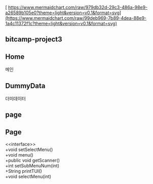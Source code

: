 
[
https://www.mermaidchart.com/raw/979db32d-29c3-486a-98e9-a26589b105e0?theme=light&version=v0.1&format=svg](https://www.mermaidchart.com/raw/99deb969-7b89-4dea-88e9-1a4c11372f1c?theme=light&version=v0.1&format=svg)


##  bitcamp-project3

## Home

메인

## DummyData

더미데이터


## page

## Page

\<\<interface\>\><br>
+void setSelectMenu()<br>
+void menu()<br>
+public void getScanner()<br>
+int setSubMenuNum(int)<br>
+String printTUI()<br>
+void selectMenu(int)<br>
